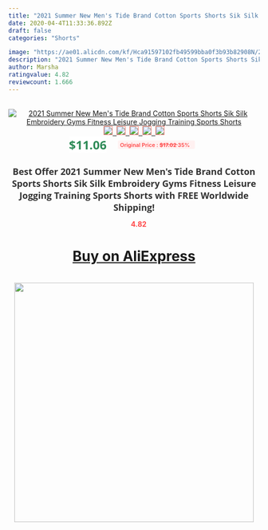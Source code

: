 ```yaml
---
title: "2021 Summer New Men's Tide Brand Cotton Sports Shorts Sik Silk Embroidery Gyms Fitness Leisure Jogging Training Sports Shorts"
date: 2020-04-4T11:33:36.892Z
draft: false
categories: "Shorts"

image: "https://ae01.alicdn.com/kf/Hca91597102fb49599bba0f3b93b82908N/2021-Summer-New-Men-s-Tide-Brand-Cotton-Sports-Shorts-Sik-Silk-Embroidery-Gyms-Fitness-Leisure.jpg"
description: "2021 Summer New Men's Tide Brand Cotton Sports Shorts Sik Silk Embroidery Gyms Fitness Leisure Jogging Training Sports Shorts"
author: Marsha
ratingvalue: 4.82
reviewcount: 1.666
---
```

<br>
<div style="text-align: center;">
<a href="https://s.click.aliexpress.com/e/_AXhOKD" target="_blank" rel="nofollow noopener noreferrer"><img alt="2021 Summer New Men's Tide Brand Cotton Sports Shorts Sik Silk Embroidery Gyms Fitness Leisure Jogging Training Sports Shorts" class="magnifier-image" src="https://ae01.alicdn.com/kf/Hca91597102fb49599bba0f3b93b82908N/2021-Summer-New-Men-s-Tide-Brand-Cotton-Sports-Shorts-Sik-Silk-Embroidery-Gyms-Fitness-Leisure.jpg_640x640.jpg">
<br>
<img style="border:1px solid salmon" src="https://ae01.alicdn.com/kf/Hca91597102fb49599bba0f3b93b82908N/2021-Summer-New-Men-s-Tide-Brand-Cotton-Sports-Shorts-Sik-Silk-Embroidery-Gyms-Fitness-Leisure.jpg_120x120.jpg">&nbsp;&nbsp;<img style="border:1px solid salmon" src="https://ae01.alicdn.com/kf/H94eeff2efdaf43e5a9c9ed7890505922G/2021-Summer-New-Men-s-Tide-Brand-Cotton-Sports-Shorts-Sik-Silk-Embroidery-Gyms-Fitness-Leisure.jpg_120x120.jpg">&nbsp;&nbsp;<img style="border:1px solid salmon" src="https://ae01.alicdn.com/kf/H96daaa2b4fb24565980c327d77e459920/2021-Summer-New-Men-s-Tide-Brand-Cotton-Sports-Shorts-Sik-Silk-Embroidery-Gyms-Fitness-Leisure.jpg_120x120.jpg">&nbsp;&nbsp;<img style="border:1px solid salmon" src="https://ae01.alicdn.com/kf/H937cdcce00c447d4bc0f1a9a0b0f4b91h/2021-Summer-New-Men-s-Tide-Brand-Cotton-Sports-Shorts-Sik-Silk-Embroidery-Gyms-Fitness-Leisure.jpg_120x120.jpg">&nbsp;&nbsp;<img style="border:1px solid salmon" src="https://ae01.alicdn.com/kf/H5f019507c49e41a3b351ec8b3bfdcb69O/2021-Summer-New-Men-s-Tide-Brand-Cotton-Sports-Shorts-Sik-Silk-Embroidery-Gyms-Fitness-Leisure.jpg_120x120.jpg"></a></div><br0>
<div style="text-align: center;"><span style="background-color: white; border: 0px; box-sizing: border-box; color: seagreen; display: inline-block; font-family: &quot;open sans&quot; , &quot;arial&quot; , &quot;helvetica&quot; , sans-serif , &quot;heiti&quot;; font-size: 24px; font-stretch: inherit; font-weight: 700; line-height: inherit; margin: 0px 10px 0px 0px; padding: 0px; vertical-align: middle;">$11.06 </span>
<span style="background: rgb(255 , 241 , 241); border-radius: 3px; border: 0px; box-sizing: border-box; color: #ff4747; display: inline-block; font-family: inherit; font-size: 12px; font-stretch: inherit; font-style: inherit; font-variant: inherit; font-weight: 600; line-height: inherit; margin: 0px; padding: 2px 5px; transform: scale(0.9); vertical-align: middle;">Original Price : <b style="text-decoration: line-through;">$17.02 </b> 35%&nbsp;&nbsp;</span></div>
<h1 style="color: #333333; display: inline-block; font-family: &quot;open sans&quot; , &quot;arial&quot; , &quot;helvetica&quot; , sans-serif , &quot;heiti&quot;; font-size: 18px; font-stretch: inherit; font-weight: 700; text-align: center;">Best Offer 2021 Summer New Men's Tide Brand Cotton Sports Shorts Sik Silk Embroidery Gyms Fitness Leisure Jogging Training Sports Shorts with FREE Worldwide Shipping!</h1>
<div style="color: #ff4747; text-align: center;">
<img src="https://4.bp.blogspot.com/-M0ZcTcb-5uY/XleCXlxnR4I/AAAAAAAAAEc/OrjgMkXV1oMQFaCRZj5HQwOCBcu3w1FegCPcBGAYYCw/s1600/star.png" style="height: 15px;">&nbsp;<b>4.82</b></div>
<div class="button_cont" align="center"><a class="buynow_a" href="https://s.click.aliexpress.com/e/_AXhOKD" target="_blank" rel="nofollow noopener noreferrer"><H1>Buy on AliExpress</H1></a></div><br>
<div class="separator" style="clear: both; text-align: center;">
<img src="https://lh3.googleusercontent.com/-pTy5HemUv9M/XlePHvY0dAI/AAAAAAAAAE4/0nX5iRUoIWY8eMW9Dpxeirr157OZliDIgCLcBGAsYHQ/s1600/badge.gif" width="480">
</div>
